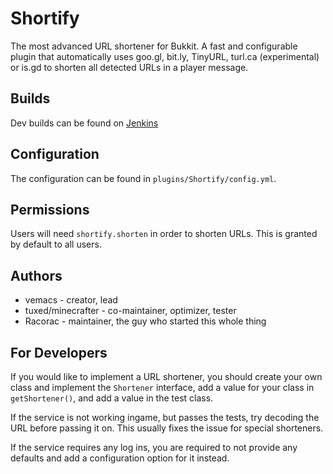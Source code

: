 Shortify
========

The most advanced URL shortener for Bukkit. A fast and configurable plugin that automatically uses goo.gl, bit.ly, TinyURL, turl.ca (experimental) or is.gd to shorten all detected URLs in a player message.

Builds
------

Dev builds can be found on [Jenkins](http://ci.md-5.net/job/Shortify/)

Configuration
-------------

The configuration can be found in `plugins/Shortify/config.yml`.

Permissions
-----------

Users will need `shortify.shorten` in order to shorten URLs. This is granted by default to all users.

Authors
-------

* vemacs - creator, lead
* tuxed/minecrafter - co-maintainer, optimizer, tester
* Racorac - maintainer, the guy who started this whole thing

For Developers
-------

If you would like to implement a URL shortener, you should create your own class and implement the `Shortener` interface, add a value for your class in `getShortener()`, and add a value in the test class.

If the service is not working ingame, but passes the tests, try decoding the URL before passing it on. This usually fixes the issue for special shorteners.

If the service requires any log ins, you are required to not provide any defaults and add a configuration option for it instead.
